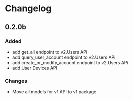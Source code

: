 # Changelog

## 0.2.0b

### Added
- add get_all endpoint to v2.Users APi
- add query_user_account endpoint to v2.Users APi
- add create_or_modify_account endpoint to v2.Users APi
- add User Devices API
### Changes
 - Move all models for v1 API to v1 package